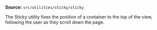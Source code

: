 **Source:** `src/utilities/sticky/sticky`

The Sticky utility fixes the position of a container to the top of the view, following the user as they scroll down the page.